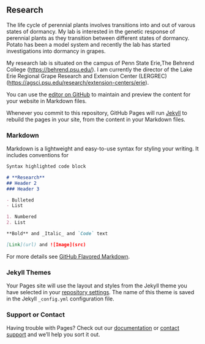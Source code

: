 ## Research

The life cycle of perennial plants involves transitions into and out of varous states of dormancy. My lab is interested in the genetic response of perennial plants as they transition between different states of dormancy. Potato has been a model system and recently the lab has started investigations into dormancy in grapes.

My research lab is situated on the campus of Penn State Erie,The Behrend College (https://behrend.psu.edu/). I am currently the director of the Lake Erie Regional Grape Research and Extension Center (LERGREC) (https://agsci.psu.edu/research/extension-centers/erie).

You can use the [editor on GitHub](https://github.com/MACampbell17/Campbell-Lab/edit/gh-pages/index.md) to maintain and preview the content for your website in Markdown files.

Whenever you commit to this repository, GitHub Pages will run [Jekyll](https://jekyllrb.com/) to rebuild the pages in your site, from the content in your Markdown files.

### Markdown

Markdown is a lightweight and easy-to-use syntax for styling your writing. It includes conventions for

```markdown
Syntax highlighted code block

# **Research**
## Header 2
### Header 3

- Bulleted
- List

1. Numbered
2. List

**Bold** and _Italic_ and `Code` text

[Link](url) and ![Image](src)
```

For more details see [GitHub Flavored Markdown](https://guides.github.com/features/mastering-markdown/).

### Jekyll Themes

Your Pages site will use the layout and styles from the Jekyll theme you have selected in your [repository settings](https://github.com/MACampbell17/Campbell-Lab/settings). The name of this theme is saved in the Jekyll `_config.yml` configuration file.

### Support or Contact

Having trouble with Pages? Check out our [documentation](https://docs.github.com/categories/github-pages-basics/) or [contact support](https://github.com/contact) and we’ll help you sort it out.
